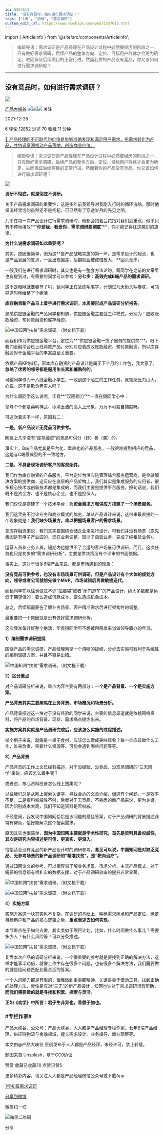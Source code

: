 ```yaml
---
id: 5267613
title: "没有竞品时，如何进行需求调研？"
tags: ["1年", "初级", "需求调研"]
custom_edit_url: https://www.woshipm.com/pmd/5267613.html
---
```

import { ArticleInfo } from '@site/src/components/ArticleInfo';

<ArticleInfo
    author="产品大峡谷"
    authorLink="https://www.woshipm.com/u/370341"
    published="2021-12-28"
    views={12852}
    comments={6}
    collects={70}
/>

> 编辑导语：需求调研是产品经理在产品设计过程中必然要经历的阶段之一，只有做好需求调研，后续产品的整体方向、定位、目标用户群体才会更为确定，进而保证后续项目的正常行进。然而若你的产品没有竞品，你又该如何进行需求调研呢？

---

## 没有竞品时，如何进行需求调研？

[![](https://image.woshipm.com/wp-files/2022/05/Ojbe5hJTxgahne7BAHCn.jpg!/both/72x72)](https://www.woshipm.com/u/370341)

[产品大峡谷](https://www.woshipm.com/u/370341) ![](https://static.woshipm.com/tag/1121_1@2x.png)![](https://static.woshipm.com/tag/2103_1@2x.png)![](https://static.woshipm.com/tag/2104_1@2x.png) 关注

2021-12-28

6 评论 12852 浏览 70 收藏 11 分钟

[🔗 产品经理的不可取代的价值是能够准确发现和满足用户需求，把需求转化为产品，并协调资源推动产品落地，创造商业价值。](https://ke.qidianla.com/courses/90pm)

> 编辑导语：需求调研是产品经理在产品设计过程中必然要经历的阶段之一，只有做好需求调研，后续产品的整体方向、定位、目标用户群体才会更为确定，进而保证后续项目的正常行进。然而若你的产品没有竞品，你又该如何进行需求调研呢？

![](https://image.woshipm.com/wp-files/2021/12/DHBBJDRKzcNeLFQIeo4e.jpg)

**调研不彻底，就是彻底不调研。**

关于产品需求调研的重要性，这是多年前我领导对我刚入行时的循环洗脑，那时他保温杯里泡的虽然还不是枸杞，可已然有了穿透岁月的先见之明。

几乎在每一次产品设计进行需求调研时，他都会掐着兰花指对我们划重点，似乎只有不停地播放**“****你爱我，我爱你，需求调研要彻底****”**，你才能记得住这魔幻的旋律。

**为什么说需求调研如此重要呢？**

其实，原因很简单，因为这**是产品战略实施的第一环，是需求设计的起点，也是产品发展的支点，一旦出现偏差，后期就会被成倍放大，**回头无岸。

一般我们在进行需求调研时，其实也是有一整套方法论的，鏡同学在之前的文章里也有提到过，有需要的同学可以参考：**分七步：高效完成B端产品的需求调研。**

这不是眼瞅就要春节了吗，镜同学正在急练毛笔字，计划过几天街头写春联，可领导这时候给整了个绝活：

**库存融资新产品马上着手进行需求调研，本周要形成产品调研分析报告。**

熟悉供应链金融的产品同学都知道，供应链金融主要就三种模式，分别为：应收账款融资、预付款融资和库存融资。

![中国知网“扶贫”需求调研。（附文档下载）](https://image.woshipm.com/wp-files/2021/12/xCZbVi1d5TLbR62NQGwK.png)

而我们作为供应链金融平台，定位为**“供应链金融一揽子服务的提供商”**，眼下我们金融平台已上线两款产品，分别对应着应收账款融资、预付款融资，所以库存融资对于金融平台的丰富度至关重要。

依据产品KPI指标，原本库存融资的产品设计是属于下个月的工作包，我大意了，**忽略了优秀的领导都是服用生长素和催熟剂的。**

可鏡同学作为十八线金融小学生，一收到这个陌生的工作任务，就顿感压力山大，心说，这不是欺负老实人吗？

为什么鏡同学这么说呢，毕竟**“汉隆剃刀”**一直在鏡同学心中：

领导个个都是英明神武、冰清玉洁的高大上形象，万万不可妄自揣度呀。

可这次着实不一样，原因有二：

**一是，新产品设计无竞品可供参考。**

网络上几乎没有“库存融资”的竞品可供分（抄）析（袭）的。

事实上，B端产品尤其是平台化、垂直化的产品服务，一般很难搜到相应的竞品，这是与C端最典型的不一致地方。

**二是，不具备现场调研客户的客观条件。**

我们作为库存融资的产品服务，平台定位为供应链管理综合服务运营商，是金融解决方案的提供商，这反应在底层的产品架构上，我们其实是集成服务的应用者，很多核心技术或创新技术都是集成的，而我们主要是提供平台服务，换句话说，我们既不是资金方、也不是核心企业，也不是担保人。

我们仅仅是搭建了一个技术平台：**为资金需求方和供应方搭建了一个场景服务。**

我们这里先不讨论业务和商业模式的优劣，单从产品设计来说，这带来最直接的一个现象就是：**我们缺少场景方，难以把握场景客户的需求场景。**

拿库存融资来说，我们其实要围绕仓储企业来进行设计，可我们并没有场景（原先集团是有电子产业园的，现在业务调整，取消了自营业务，变成了纯租赁业务）。

运营人员和业务人员，短期内也提供不了合适的客户场景可供调研，而且，这次任务也只是初步的“需求调研分析”，主要是供决策层有个评审的书面依据。

事实上，这对于很多B端产品来说，都是市场遇到的现象：

**没有竞品可供参考，也没有市场场景可供调研，但是产品设计有个大体的规划方向，领导或者公司就想先做个MVP，市场试错后再做敏捷迭代。**

而镜同学在以往也做过不少“拍脑袋”或者“闭门造车”的产品设计，绝大多数都是远低于期望值的：要么造成沉默成本，要么造成机会成本。

总之，后续都需要在了解业务场景、客户精准需求后进行架构性的调整。

最重要的一个原因就是没有做好需求调研分析。

这次我准备好好整个绝活，毕竟镜同学可不想被用祭旗来当做领导置办的年货。

**1）编制需求调研提纲**

围绕产品的需求调研，产品经理列举一个清晰的提纲，分步去实施可有利于系统性的编制调研方案，并且不容易出错。

![中国知网“扶贫”需求调研。（附文档下载）](https://image.woshipm.com/wp-files/2021/12/PEpwiE5Ox5H66B01qEAv.png)

**2）区分重点**

对产品调研分析来说，重点内容主要有两部分：**一个是产品背景、一个是实施方案。**

**产品背景其实主要聚焦在业务背景、市场概况和场景分析。**

产品背景描述这一块对于没有经验的同学来说，主要的信息渠道就是依赖网络资料，将产品的市场背景、现状、需求痛点提炼出来。

**实施方案其实就是产品调研完成后，应该怎么实施的过程描述。**

举个例子来说，就像是一桌子食材，应该怎么做成美味佳肴？每一步应该做什么工作，谁来负责、需要什么资源等、可能会遇到哪些问题等等。

**3）产品背景**

产品背景的工作上文已经有描述，对于没经验、没竞品、没现场调研的“三无同学”来说，应该怎么着手呢？

或者说，核心资料应该怎么线上搜集呢？

以往我们总是从网上搜索关键字，寻找合适的文章介绍，但这有个问题，一是效率不足，二是资料权威性不够，后者对于无竞品、不熟悉的新产品来说，更为关键，因为识别成本太高，我们不知道资料是否权威。

不经意间，我发现中国知网恰恰是该问题的最佳答案，对于产品调研的背景描述非常有帮助，恰好能解决这个搜索需求。

原因其实也很简单，**因为中国知网主要就是学术性研究，首先是资料具备权威性，其次是研究内容描述更可信、更真实、更深入。**

恰恰适合没有竞品的新产品设计时的调研参考，**甚至可以说，中国知网是对缺乏竞品、无参考场景的新产品调研的“精准扶贫”，是“靶向治疗”。**

通过知网论文的参考，可以很容易了解业务场景、市场分析、主流产品模式，对于需要的信息都有很扎实的数据支撑，对于产品调研效率的提升非常显著。

![中国知网“扶贫”需求调研。（附文档下载）](https://image.woshipm.com/wp-files/2021/12/boL04FfZHSKnJWeosejl.png)

![中国知网“扶贫”需求调研。（附文档下载）](https://image.woshipm.com/wp-files/2021/12/dr5apkLza7GzqzEwwhGt.png)

**4）实施方案**

实施方案这一块其实也不复杂，在调研的基础上，明确需求痛点和产品定位，确定目标用户和产品的核心逻辑之后，**重点表述去如何实现。**

本节重点在于如何去做，其实类似于项目计划，比如，什么时间做什么事儿？需要多少人？有什么风险等？可以分条描述。

![中国知网“扶贫”需求调研。（附文档下载）](https://image.woshipm.com/wp-files/2021/12/oDCCrXl4yjtsFxGZH9VB.png)

复盘本次产品的调研分析来说，一个很重要的参考就是要找到正确的解决方法，这样才能事半功倍，就像工作中存在很多个问题，也有很多个解决方法，我们需要做的就是给问题匹配到最合适的答案。

一个人的能力都是有限的，很难做到事事都精通，关键是善于借助工具，找到正确的处理方法，就像是应对“三无”的新产品设计，知网也许对于需求调研很有帮助，**而我们需要做的就是寻找和积累、探索与灵活。**

**正如《劝学》中所言：君子生非异也，善假于物也。**

### #专栏作家#

产品大峡谷，公众号：产品大峡谷，人人都是产品经理专栏作家。七年B端产品经理，供应链物流与金融领域，擅长需求设计、业务指导、商业观察等。

本文由@产品大峡谷 原创发布于人人都是产品经理，未经许可，禁止转载。

题图来自 Unsplash，基于CC0协议

赞赏 收藏已收藏70 点赞已赞5

更多精彩内容，请关注人人都是产品经理微信公众号或下载App

[1年](https://www.woshipm.com/tag/1%e5%b9%b4)[初级](https://www.woshipm.com/tag/%e5%88%9d%e7%ba%a7)[需求调研](https://www.woshipm.com/tag/%e9%9c%80%e6%b1%82%e8%b0%83%e7%a0%94)

[分享到微博](https://service.weibo.com/share/share.php?appkey=2775287854&title=没有竞品时，如何进行需求调研？&url=https://www.woshipm.com/pmd/5267613.html&pic=https://image.woshipm.com/wp-files/2021/12/DHBBJDRKzcNeLFQIeo4e.jpg)

微信扫一扫

![微信二维码](https://api.pwmqr.com/qrcode/create/?url=https://www.woshipm.com/pmd/5267613.html)

分享